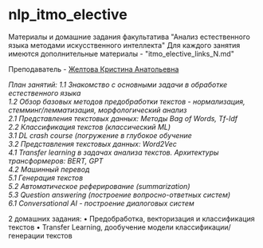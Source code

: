 # nlp_itmo_elective
Материалы и домашние задания факультатива "Анализ естественного языка методами искусственного интеллекта"
Для каждого занятия имеются дополнительные материалы - "itmo_elective_links_N.md"

Преподаватель - [Желтова Кристина Анатольевна](https://github.com/pacifikus)

*План занятий:
1.1 Знакомство с основными задачи в обработке естественного языка  
1.2 Обзор базовых методов предобработки текстов - нормализация, стемминг/лемматизация, морфологический анализ  
2.1 Представления текстовых данных: Методы Bag of Words, Tf-Idf  
2.2 Классификация текстов (классический ML)  
3.1 DL crash course (погружение в глубокое обучение  
3.2 Представления текстовых данных: Word2Vec  
4.1 Transfer learning в задачах анализа текстов. Архитектуры трансформеров: BERT, GPT  
4.2 Машинный перевод  
5.1 Генерация текстов  
5.2 Автоматическое реферирование (summarization)  
5.3 Question answering (построение вопросно-ответных систем)  
6.1 Conversational AI - построение диалоговых систем*  

2 домашних задания:
•  Предобработка, векторизация и классификация текстов
• Transfer Learning, дообучение модели классификации/генерации текстов
